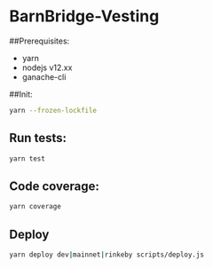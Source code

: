 # BarnBridge-Vesting

##Prerequisites:

- yarn
- nodejs v12.xx
- ganache-cli


##Init:
```bash
yarn --frozen-lockfile
```

## Run tests:
```bash
yarn test
```

## Code coverage:
```bash
yarn coverage
```


## Deploy
```bash
yarn deploy dev|mainnet|rinkeby scripts/deploy.js
```
